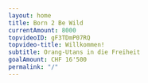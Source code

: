 ```yaml
---
layout: home
title: Born 2 Be Wild
currentAmount: 8000
topvideoID: gF3TDmP07RQ
topvideo-title: Willkommen!
subtitle: Orang-Utans in die Freiheit
goalAmount: CHF 16'500
permalink: "/"
---
```

